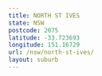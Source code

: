 ```yaml
---
title: NORTH ST IVES
state: NSW
postcode: 2075
latitude: -33.723693
longitude: 151.16729
url: /nsw/north-st-ives/
layout: suburb
---
```

